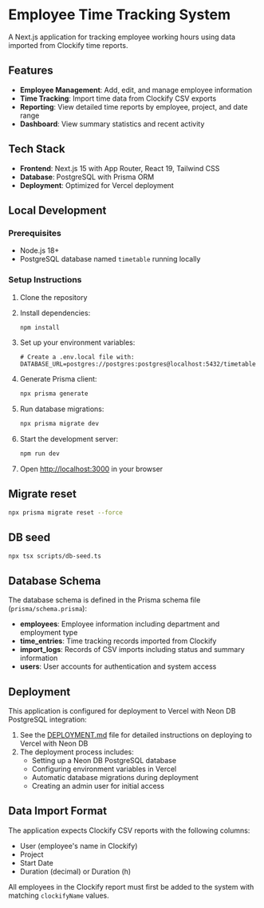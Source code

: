 # Employee Time Tracking System

A Next.js application for tracking employee working hours using data imported from Clockify time reports.

## Features

- **Employee Management**: Add, edit, and manage employee information
- **Time Tracking**: Import time data from Clockify CSV exports
- **Reporting**: View detailed time reports by employee, project, and date range
- **Dashboard**: View summary statistics and recent activity

## Tech Stack

- **Frontend**: Next.js 15 with App Router, React 19, Tailwind CSS
- **Database**: PostgreSQL with Prisma ORM
- **Deployment**: Optimized for Vercel deployment

## Local Development

### Prerequisites

- Node.js 18+
- PostgreSQL database named `timetable` running locally

### Setup Instructions

1. Clone the repository
2. Install dependencies:
   ```bash
   npm install
   ```

3. Set up your environment variables:
   ```
   # Create a .env.local file with:
   DATABASE_URL=postgres://postgres:postgres@localhost:5432/timetable
   ```

4. Generate Prisma client:
   ```bash
   npx prisma generate
   ```

5. Run database migrations:
   ```bash
   npx prisma migrate dev
   ```

6. Start the development server:
   ```bash
   npm run dev
   ```

7. Open [http://localhost:3000](http://localhost:3000) in your browser

## Migrate reset
   ```bash 
   npx prisma migrate reset --force
   ```

## DB seed 
   ```bash 
   npx tsx scripts/db-seed.ts
   ```
   
## Database Schema

The database schema is defined in the Prisma schema file (`prisma/schema.prisma`):

- **employees**: Employee information including department and employment type
- **time_entries**: Time tracking records imported from Clockify
- **import_logs**: Records of CSV imports including status and summary information
- **users**: User accounts for authentication and system access

## Deployment

This application is configured for deployment to Vercel with Neon DB PostgreSQL integration:

1. See the [DEPLOYMENT.md](./DEPLOYMENT.md) file for detailed instructions on deploying to Vercel with Neon DB
2. The deployment process includes:
   - Setting up a Neon DB PostgreSQL database
   - Configuring environment variables in Vercel
   - Automatic database migrations during deployment
   - Creating an admin user for initial access

## Data Import Format

The application expects Clockify CSV reports with the following columns:
- User (employee's name in Clockify)
- Project
- Start Date
- Duration (decimal) or Duration (h)

All employees in the Clockify report must first be added to the system with matching `clockifyName` values.
